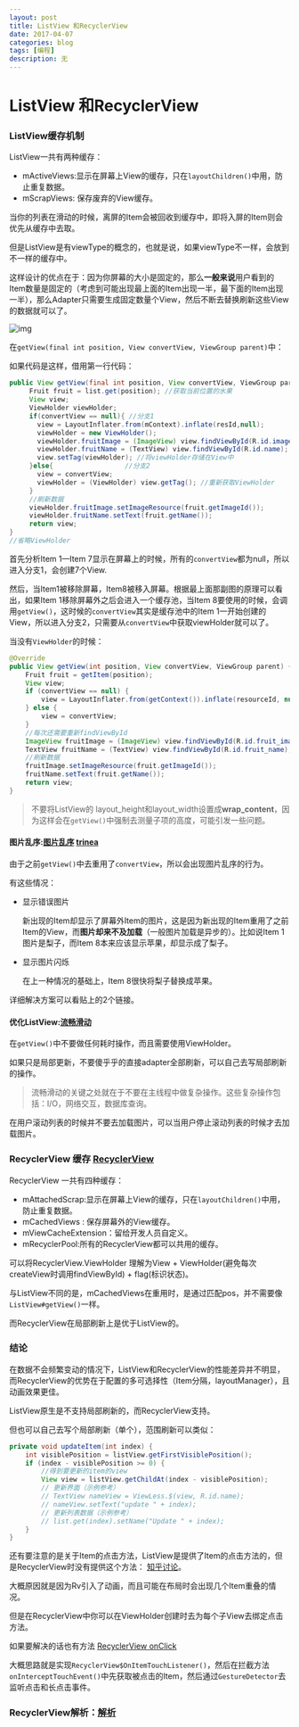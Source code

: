 ```yaml
---
layout: post
title: ListView 和RecyclerView
date: 2017-04-07
categories: blog
tags: [编程]
description: 无
---
```


# ListView 和RecyclerView

### ListView缓存机制

ListView一共有两种缓存：

- mActiveViews:显示在屏幕上View的缓存，只在`layoutChildren()`中用，防止重复数据。
- mScrapViews: 保存废弃的View缓存。

当你的列表在滑动的时候，离屏的Item会被回收到缓存中，即将入屏的Item则会优先从缓存中去取。

但是ListView是有viewType的概念的，也就是说，如果viewType不一样，会放到不一样的缓存中。

这样设计的优点在于：因为你屏幕的大小是固定的，那么**一般来说**用户看到的Item数量是固定的（考虑到可能出现最上面的Item出现一半，最下面的Item出现一半），那么Adapter只需要生成固定数量个View，然后不断去替换刷新这些View的数据就可以了。

![img](https://i.stack.imgur.com/VLG9g.jpg)

在`getView(final int position, View convertView, ViewGroup parent)`中：

如果代码是这样，借用第一行代码：

```java
public View getView(final int position, View convertView, ViewGroup parent){
  	 Fruit fruit = list.get(position); //获取当前位置的水果
  	 View view;
  	 ViewHolder viewHolder;
  	 if(convertView == null){ //分支1
  	   view = LayoutInflater.from(mContext).inflate(resId,null); 
  	   viewHolder = new ViewHolder();
  	   viewHolder.fruitImage = (ImageView) view.findViewById(R.id.image);
  	   viewHolder.fruitName = (TextView) view.findViewById(R.id.name);
  	   view.setTag(viewHolder); //将viewHolder存储在View中
  	 }else{                  //分支2
  	   view = convertView; 
  	   viewHolder = (ViewHolder) view.getTag(); //重新获取ViewHolder
  	 }
  	 //刷新数据
  	 viewHolder.fruitImage.setImageResource(fruit.getImageId());
  	 viewHolder.fruitName.setText(fruit.getName());
  	 return view;
}
//省略ViewHolder
```

首先分析Item 1—Item 7显示在屏幕上的时候，所有的`convertView`都为null，所以进入分支1，会创建7个View.

然后，当Item1被移除屏幕，Item8被移入屏幕。根据最上面那副图的原理可以看出，如果Item 1移除屏幕外之后会进入一个缓存池，当Item 8要使用的时候，会调用`getView()`，这时候的`convertView`其实是缓存池中的Item 1一开始创建的View，所以进入分支2，只需要从`convertView`中获取viewHolder就可以了。

当没有`ViewHolder`的时候：

```java
@Override  
public View getView(int position, View convertView, ViewGroup parent) {  
    Fruit fruit = getItem(position);  
    View view;  
    if (convertView == null) {  
        view = LayoutInflater.from(getContext()).inflate(resourceId, null);  
    } else {  
        view = convertView;  
    } 
    //每次还需要重新findViewById
    ImageView fruitImage = (ImageView) view.findViewById(R.id.fruit_image);  
    TextView fruitName = (TextView) view.findViewById(R.id.fruit_name);  
    //刷新数据
    fruitImage.setImageResource(fruit.getImageId());  
    fruitName.setText(fruit.getName());  
    return view;  
}  
```

> 不要将ListView的 layout_height和layout_width设置成**wrap_content**，因为这样会在`getView()`中强制去测量子项的高度，可能引发一些问题。

#### 图片乱序:[图片乱序](http://blog.csdn.net/guolin_blog/article/details/45586553)  [trinea](http://www.trinea.cn/android/android-listview-display-error-image-when-scroll/)

由于之前`getView()`中去重用了`convertView`，所以会出现图片乱序的行为。

有这些情况：

- 显示错误图片

  新出现的Item却显示了屏幕外Item的图片，这是因为新出现的Item重用了之前Item的View，而**图片却来不及加载**（一般图片加载是异步的）。比如说Item 1图片是梨子，而Item 8本来应该显示苹果，却显示成了梨子。

- 显示图片闪烁

  在上一种情况的基础上，Item 8很快将梨子替换成苹果。

详细解决方案可以看贴上的2个链接。

#### 优化ListView:[流畅滑动](https://developer.android.com/training/improving-layouts/smooth-scrolling.html)

在`getView()`中不要做任何耗时操作，而且需要使用ViewHolder。

如果只是局部更新，不要傻乎乎的直接adapter全部刷新，可以自己去写局部刷新的操作。

> 流畅滑动的关键之处就在于不要在主线程中做复杂操作。这些复杂操作包括：I/O，网络交互，数据库查询。

在用户滚动列表的时候并不要去加载图片，可以当用户停止滚动列表的时候才去加载图片。

### RecyclerView 缓存 [RecyclerView](http://mp.weixin.qq.com/s?__biz=MzAwNDY1ODY2OQ==&mid=2649286405&idx=1&sn=414e2d2eb577884ccee5c9076e8b8357&chksm=8334c387b4434a9124f5acd93f331968a44256b8374eeafb4b1857671072b3b6364e5ec38485&mpshare=1&scene=1&srcid=1021WRiw6K6yEuMcvwRJvTI4#rd)

RecyclerView 一共有四种缓存：

- mAttachedScrap:显示在屏幕上View的缓存，只在`layoutChildren()`中用，防止重复数据。
- mCachedViews : 保存屏幕外的View缓存。
- mViewCacheExtension：留给开发人员自定义。
- mRecyclerPool:所有的RecyclerView都可以共用的缓存。

可以将RecyclerView.ViewHolder 理解为View + ViewHolder(避免每次createView时调用findViewById) + flag(标识状态)。

与ListView不同的是，mCachedViews在重用时，是通过匹配pos，并不需要像`ListView#getView()`一样。

而RecyclerView在局部刷新上是优于ListView的。

### 结论

在数据不会频繁变动的情况下，ListView和RecyclerView的性能差异并不明显，而RecyclerView的优势在于配置的多可选择性（Item分隔，layoutManager），且动画效果更佳。

ListView原生是不支持局部刷新的，而RecyclerView支持。

但也可以自己去写个局部刷新（单个），范围刷新可以类似：

```java
private void updateItem(int index) {
    int visiblePosition = listView.getFirstVisiblePosition();
    if (index - visiblePosition >= 0) {
        //得到要更新的item的view
        View view = listView.getChildAt(index - visiblePosition);
        // 更新界面（示例参考）
        // TextView nameView = ViewLess.$(view, R.id.name);
        // nameView.setText("update " + index);
        // 更新列表数据（示例参考）
        // list.get(index).setName("Update " + index);
    }
}
```

还有要注意的是关于Item的点击方法，ListView是提供了Item的点击方法的，但是RecyclerView时没有提供这个方法：  [知乎讨论](https://www.zhihu.com/question/30336190)。

大概原因就是因为Rv引入了动画，而且可能在布局时会出现几个Item重叠的情况。

但是在RecyclerView中你可以在ViewHolder创建时去为每个子View去绑定点击方法。

如果要解决的话也有方法 [RecyclerView onClick](http://stackoverflow.com/questions/24471109/recyclerview-onclick/26196831#26196831)

大概思路就是实现`RecyclerView$OnItemTouchListener()`，然后在拦截方法`onInterceptTouchEvent()`中先获取被点击的Item，然后通过`GestureDetector`去监听点击和长点击事件。

### RecyclerView解析：[解析](https://blog.saymagic.tech/2016/10/21/understand-recycler.html)